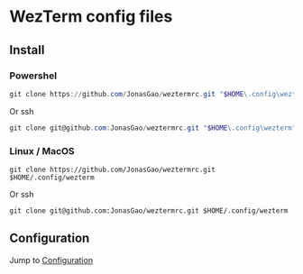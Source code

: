 # WezTerm config files

## Install

### Powershel

```powershell
git clone https://github.com/JonasGao/weztermrc.git "$HOME\.config\wezterm"
```

Or ssh

```powershell
git clone git@github.com:JonasGao/weztermrc.git "$HOME\.config\wezterm"
```

### Linux / MacOS

```shell
git clone https://github.com/JonasGao/weztermrc.git $HOME/.config/wezterm
```

Or ssh

```shell
git clone git@github.com:JonasGao/weztermrc.git $HOME/.config/wezterm
```
## Configuration

Jump to [Configuration](https://wezfurlong.org/wezterm/config/files.html)
